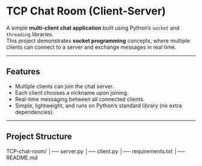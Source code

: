 #  TCP Chat Room (Client-Server)

A simple **multi-client chat application** built using Python’s `socket` and `threading` libraries.  
This project demonstrates **socket programming** concepts, where multiple clients can connect to a server and exchange messages in real time.

---

##  Features
- Multiple clients can join the chat server.
- Each client chooses a nickname upon joining.
- Real-time messaging between all connected clients.
- Simple, lightweight, and runs on Python’s standard library (no extra dependencies).

---

##  Project Structure
TCP-chat-room/
│── server.py
│── client.py
│── requirements.txt
│── README.md
